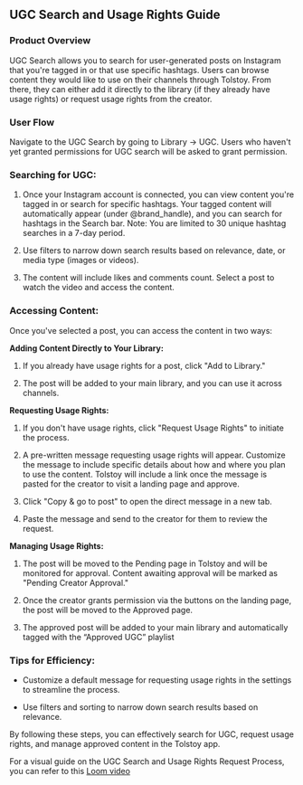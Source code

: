 ## UGC Search and Usage Rights Guide

### Product Overview
UGC Search allows you to search for user-generated posts on Instagram that you're tagged in or that use specific hashtags. Users can browse content they would like to use on their channels through Tolstoy. From there, they can either add it directly to the library (if they already have usage rights) or request usage rights from the creator.
​

### User Flow
Navigate to the UGC Search by going to Library → UGC. Users who haven't yet granted permissions for UGC search will be asked to grant permission.
​

### Searching for UGC:
1. Once your Instagram account is connected, you can view content you're tagged in or search for specific hashtags. Your tagged content will automatically appear (under @brand_handle), and you can search for hashtags in the Search bar. Note: You are limited to 30 unique hashtag searches in a 7-day period.

2. Use filters to narrow down search results based on relevance, date, or media type (images or videos).

3. The content will include likes and comments count. Select a post to watch the video and access the content.
​

### Accessing Content:
Once you've selected a post, you can access the content in two ways:

**Adding Content Directly to Your Library:**

1. If you already have usage rights for a post, click "Add to Library."

2. The post will be added to your main library, and you can use it across channels.

**Requesting Usage Rights:**

1. If you don't have usage rights, click "Request Usage Rights" to initiate the process.

2. A pre-written message requesting usage rights will appear. Customize the message to include specific details about how and where you plan to use the content. Tolstoy will include a link once the message is pasted for the creator to visit a landing page and approve.

3. Click "Copy & go to post" to open the direct message in a new tab.

4. Paste the message and send to the creator for them to review the request.

**Managing Usage Rights:**

1. The post will be moved to the Pending page in Tolstoy and will be monitored for approval. Content awaiting approval will be marked as "Pending Creator Approval."

2. Once the creator grants permission via the buttons on the landing page, the post will be moved to the Approved page.

3. The approved post will be added to your main library and automatically tagged with the “Approved UGC” playlist
​

### Tips for Efficiency:

- Customize a default message for requesting usage rights in the settings to streamline the process.

- Use filters and sorting to narrow down search results based on relevance.

By following these steps, you can effectively search for UGC, request usage rights, and manage approved content in the Tolstoy app.
​

For a visual guide on the UGC Search and Usage Rights Request Process, you can refer to this [Loom video](https://www.loom.com/share/71fb72893f1a4159a912c0e276c727b8)
